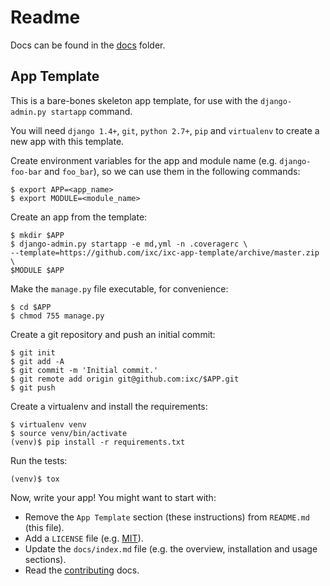 # Readme

Docs can be found in the [docs](docs/index.md) folder.

## App Template

This is a bare-bones skeleton app template, for use with the
`django-admin.py startapp` command.

You will need `django 1.4+`, `git`, `python 2.7+`, `pip` and `virtualenv`  to
create a new app with this template.

Create environment variables for the app and module name (e.g. `django-foo-bar`
and `foo_bar`), so we can use them in the following commands:

    $ export APP=<app_name>
    $ export MODULE=<module_name>

Create an app from the template:

    $ mkdir $APP
    $ django-admin.py startapp -e md,yml -n .coveragerc \
    --template=https://github.com/ixc/ixc-app-template/archive/master.zip \
    $MODULE $APP

Make the `manage.py` file executable, for convenience:

    $ cd $APP
    $ chmod 755 manage.py

Create a git repository and push an initial commit:

    $ git init
    $ git add -A
    $ git commit -m 'Initial commit.'
    $ git remote add origin git@github.com:ixc/$APP.git
    $ git push

Create a virtualenv and install the requirements:

    $ virtualenv venv
    $ source venv/bin/activate
    (venv)$ pip install -r requirements.txt

Run the tests:

    (venv)$ tox

Now, write your app! You might want to start with:

  * Remove the `App Template` section (these instructions) from `README.md`
    (this file).
  * Add a `LICENSE` file (e.g. [MIT](http://choosealicense.com/licenses/mit/)).
  * Update the `docs/index.md` file (e.g. the overview, installation and usage
    sections).
  * Read the [contributing](docs/contributing.md) docs.

